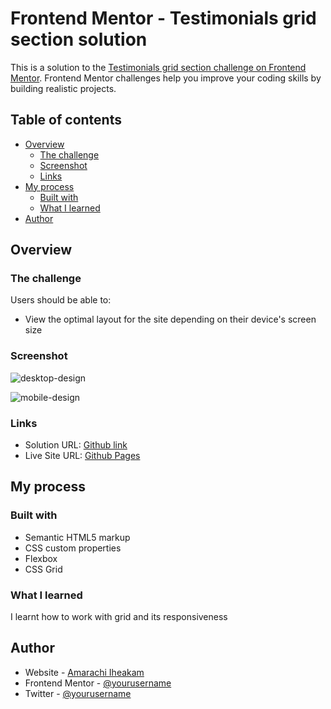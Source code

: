 # Frontend Mentor - Testimonials grid section solution

This is a solution to the [Testimonials grid section challenge on Frontend Mentor](https://www.frontendmentor.io/challenges/testimonials-grid-section-Nnw6J7Un7). Frontend Mentor challenges help you improve your coding skills by building realistic projects. 

## Table of contents

- [Overview](#overview)
  - [The challenge](#the-challenge)
  - [Screenshot](#screenshot)
  - [Links](#links)
- [My process](#my-process)
  - [Built with](#built-with)
  - [What I learned](#what-i-learned)
- [Author](#author)

## Overview

### The challenge

Users should be able to:

- View the optimal layout for the site depending on their device's screen size

### Screenshot

![desktop-design](https://user-images.githubusercontent.com/75266766/231587073-e189a062-fe22-4265-8434-ad5aca8e2d6c.jpg)

![mobile-design](https://user-images.githubusercontent.com/75266766/231587197-92c73f23-1c32-4dc1-ba50-6c23c0038196.jpg)

### Links

- Solution URL: [Github link](https://github.com/Cozyamy/Frontend_Mentor/tree/main/testimonials-grid-section-main)
- Live Site URL: [Github Pages](https://cozyamy.github.io/Frontend_Mentor/testimonials-grid-section-main/index.html)

## My process

### Built with

- Semantic HTML5 markup
- CSS custom properties
- Flexbox
- CSS Grid

### What I learned

I learnt how to work with grid and its responsiveness

## Author

- Website - [Amarachi Iheakam](https://cozyamy.github.io/Cozy_Portfolio/)
- Frontend Mentor - [@yourusername](https://www.frontendmentor.io/profile/Cozyamy)
- Twitter - [@yourusername](https://www.twitter.com/AmyyCozy)